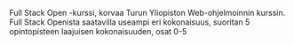 Full Stack Open -kurssi, korvaa Turun Yliopiston Web-ohjelmoinnin kurssin.
Full Stack Openista saatavilla useampi eri kokonaisuus, suoritan 5 opintopisteen laajuisen kokonaisuuden, osat 0-5
